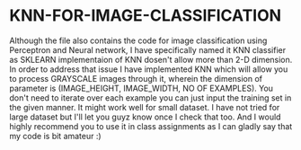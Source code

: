 # KNN-FOR-IMAGE-CLASSIFICATION
Although the file also contains the code for image classification using Perceptron and Neural network, I have specifically named it KNN classifier as SKLEARN implementaion of KNN dosen't allow more than 2-D dimension. In order to address that issue I have implemented KNN which will allow you to process GRAYSCALE images through it, wherein the dimension of parameter is (IMAGE_HEIGHT, IMAGE_WIDTH, NO OF EXAMPLES). You don't need to iterate over each example you can just input the training set in the given manner. It might work well for small dataset. I have not tried for large dataset but I'll let you guyz know once I check that too. And I would highly recommend you to use it in class assignments as I can gladly say that my code is bit amateur :)
